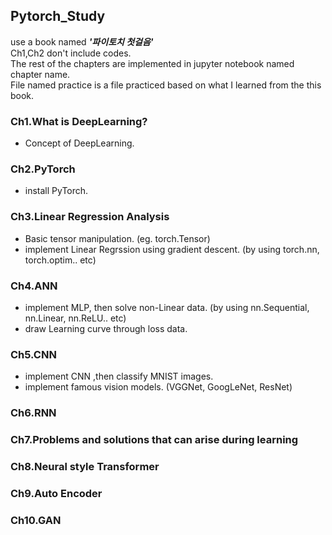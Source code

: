 ## Pytorch_Study
use a book named _**'파이토치 첫걸음'**_  
Ch1,Ch2 don't include codes.
</br> The rest of the chapters are implemented in jupyter notebook named chapter name.
</br> File named practice is a file practiced based on what I learned from the this book.
### Ch1.What is DeepLearning?
- Concept of DeepLearning.
### Ch2.PyTorch
- install PyTorch.
### Ch3.Linear Regression Analysis
- Basic tensor manipulation. (eg. torch.Tensor)
- implement Linear Regrssion using gradient descent. (by using torch.nn, torch.optim.. etc) 
### Ch4.ANN
- implement MLP, then solve non-Linear data. (by using nn.Sequential, nn.Linear, nn.ReLU.. etc)
- draw Learning curve through loss data.
### Ch5.CNN
- implement CNN ,then classify MNIST images.
- implement famous vision models. (VGGNet, GoogLeNet, ResNet)
### Ch6.RNN
### Ch7.Problems and solutions that can arise during learning
### Ch8.Neural style Transformer
### Ch9.Auto Encoder
### Ch10.GAN
